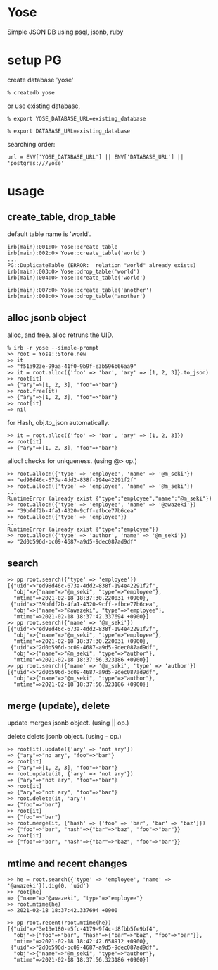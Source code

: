 # Yose
Simple JSON DB using psql, jsonb, ruby

# setup PG

create database 'yose'

```
% createdb yose
```

or use existing database, 

```
% export YOSE_DATABASE_URL=existing_database
```
```
% export DATABASE_URL=existing_database
```

searching order:
```
url = ENV['YOSE_DATABASE_URL'] || ENV['DATABASE_URL'] || 'postgres:///yose'
```

# usage

## create_table, drop_table

default table name is 'world'.

```
irb(main):001:0> Yose::create_table
irb(main):002:0> Yose::create_table('world')
...
PG::DuplicateTable (ERROR:  relation "world" already exists)
irb(main):003:0> Yose::drop_table('world')
irb(main):004:0> Yose::create_table('world')
```

```
irb(main):007:0> Yose::create_table('another')
irb(main):008:0> Yose::drop_table('another')
```

## alloc jsonb object

alloc, and free. alloc retruns the UID.

```
% irb -r yose --simple-prompt
>> root = Yose::Store.new
>> it
=> "f51a923e-99aa-41f0-9b9f-e3b596b66aa9"
>> it = root.alloc({'foo' => 'bar', 'ary' => [1, 2, 3]}.to_json)
>> root[it]
=> {"ary"=>[1, 2, 3], "foo"=>"bar"}
>> root.free(it)
=> {"ary"=>[1, 2, 3], "foo"=>"bar"}
>> root[it]
=> nil
```

for Hash, obj.to_json automatically.

```
>> it = root.alloc({'foo' => 'bar', 'ary' => [1, 2, 3]})
>> root[it]
=> {"ary"=>[1, 2, 3], "foo"=>"bar"}
```

alloc! checks for uniqueness. (using @> op.)

```
>> root.alloc!({'type' => 'employee', 'name' => '@m_seki'})
=> "ed98d46c-673a-4dd2-838f-194e42291f2f"
>> root.alloc!({'type' => 'employee', 'name' => '@m_seki'})
...
RuntimeError (already exist {"type":"employee","name":"@m_seki"})
>> root.alloc!({'type' => 'employee', 'name' => '@awazeki'})
=> "39bfdf2b-4fa1-4320-9cff-efbce77b6cea"
>> root.alloc!({'type' => 'employee'})
...
RuntimeError (already exist {"type":"employee"})
>> root.alloc!({'type' => 'author', 'name' => '@m_seki'})
=> "2d0b596d-bc09-4687-a9d5-9dec087ad9df"
```

## search

```
>> pp root.search({'type' => 'employee'})
[{"uid"=>"ed98d46c-673a-4dd2-838f-194e42291f2f",
  "obj"=>{"name"=>"@m_seki", "type"=>"employee"},
  "mtime"=>2021-02-18 18:37:30.220031 +0900},
 {"uid"=>"39bfdf2b-4fa1-4320-9cff-efbce77b6cea",
  "obj"=>{"name"=>"@awazeki", "type"=>"employee"},
  "mtime"=>2021-02-18 18:37:42.337694 +0900}]
>> pp root.search({'name' => '@m_seki'})
[{"uid"=>"ed98d46c-673a-4dd2-838f-194e42291f2f",
  "obj"=>{"name"=>"@m_seki", "type"=>"employee"},
  "mtime"=>2021-02-18 18:37:30.220031 +0900},
 {"uid"=>"2d0b596d-bc09-4687-a9d5-9dec087ad9df",
  "obj"=>{"name"=>"@m_seki", "type"=>"author"},
  "mtime"=>2021-02-18 18:37:56.323186 +0900}]
>> pp root.search({'name' => '@m_seki', 'type' => 'author'})
[{"uid"=>"2d0b596d-bc09-4687-a9d5-9dec087ad9df",
  "obj"=>{"name"=>"@m_seki", "type"=>"author"},
  "mtime"=>2021-02-18 18:37:56.323186 +0900}]
```

## merge (update), delete

update merges jsonb object. (using || op.)

delete delets jsonb object. (using - op.)

```
>> root[it].update({'ary' => 'not ary'})
=> {"ary"=>"no ary", "foo"=>"bar"}
>> root[it]
=> {"ary"=>[1, 2, 3], "foo"=>"bar"}
>> root.update(it, {'ary' => 'not ary'})
=> {"ary"=>"not ary", "foo"=>"bar"}
>> root[it]
=> {"ary"=>"not ary", "foo"=>"bar"}
>> root.delete(it, 'ary')
=> {"foo"=>"bar"}
>> root[it]
=> {"foo"=>"bar"}
>> root.merge(it, {'hash' => {'foo' => 'bar', 'bar' => 'baz'}})
=> {"foo"=>"bar", "hash"=>{"bar"=>"baz", "foo"=>"bar"}}
>> root[it]
=> {"foo"=>"bar", "hash"=>{"bar"=>"baz", "foo"=>"bar"}}
```

## mtime and recent changes

```
>> he = root.search({'type' => 'employee', 'name' => '@awazeki'}).dig(0, 'uid')
>> root[he]
=> {"name"=>"@awazeki", "type"=>"employee"}
>> root.mtime(he)
=> 2021-02-18 18:37:42.337694 +0900
```

```
>> pp root.recent(root.mtime(he))
[{"uid"=>"3e13e180-e5fc-4179-9f4c-d8fbb5fe9bf4",
  "obj"=>{"foo"=>"bar", "hash"=>{"bar"=>"baz", "foo"=>"bar"}},
  "mtime"=>2021-02-18 18:42:42.658912 +0900},
 {"uid"=>"2d0b596d-bc09-4687-a9d5-9dec087ad9df",
  "obj"=>{"name"=>"@m_seki", "type"=>"author"},
  "mtime"=>2021-02-18 18:37:56.323186 +0900}]
```
